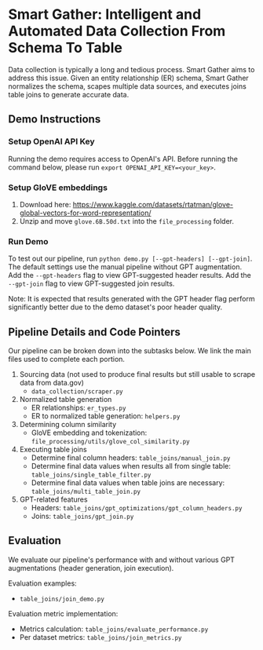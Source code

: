 # Smart Gather: Intelligent and Automated Data Collection From Schema To Table

Data collection is typically a long and tedious process. Smart Gather aims to address this issue.  Given an entity relationship (ER) schema, Smart Gather normalizes the schema, scapes multiple data sources, and executes joins table joins to generate accurate data.

## Demo Instructions

### Setup OpenAI API Key
Running the demo requires access to OpenAI's API.  Before running the command below, please run `export OPENAI_API_KEY=<your_key>`.

### Setup GloVE embeddings
1. Download here: https://www.kaggle.com/datasets/rtatman/glove-global-vectors-for-word-representation/
2. Unzip and move `glove.6B.50d.txt` into the `file_processing` folder.

### Run Demo
To test out our pipeline, run `python demo.py [--gpt-headers] [--gpt-join]`. The default settings use the manual pipeline without GPT augmentation. Add the `--gpt-headers` flag to view GPT-suggested header results. Add the `--gpt-join` flag to view GPT-suggested join results.

Note: It is expected that results generated with the GPT header flag perform significantly better due to the demo dataset's poor header quality.

## Pipeline Details and Code Pointers
Our pipeline can be broken down into the subtasks below.  We link the main files used to complete each portion.
1. Sourcing data (not used to produce final results but still usable to scrape data from data.gov)
   - `data_collection/scraper.py`
2. Normalized table generation
   - ER relationships: `er_types.py`
   - ER to normalized table generation: `helpers.py`
3. Determining column similarity
   - GloVE embedding and tokenization: `file_processing/utils/glove_col_similarity.py`
4. Executing table joins
   - Determine final column headers: `table_joins/manual_join.py`
   - Determine final data values when results all from single table: `table_joins/single_table_filter.py`
   - Determine final data values when table joins are necessary: `table_joins/multi_table_join.py`
5. GPT-related features
   - Headers: `table_joins/gpt_optimizations/gpt_column_headers.py`
   - Joins: `table_joins/gpt_join.py`

## Evaluation
We evaluate our pipeline's performance with and without various GPT augmentations (header generation, join execution).

Evaluation examples:
  - `table_joins/join_demo.py`

Evaluation metric implementation:
  - Metrics calculation: `table_joins/evaluate_performance.py`
  - Per dataset metrics: `table_joins/join_metrics.py`
